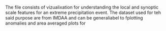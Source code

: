The file consists of vizualixation for understanding the local and synoptic scale features for an extreme precipitation event. The dataset used for teh said purpose are from IMDAA and can be generaliabel to fplotting anomalies and area averaged plots for 
